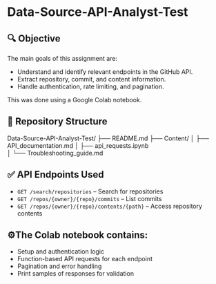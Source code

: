 # Data-Source-API-Analyst-Test

## 🔍 Objective

The main goals of this assignment are:

- Understand and identify relevant endpoints in the GitHub API.
- Extract repository, commit, and content information.
- Handle authentication, rate limiting, and pagination.

This was done using a Google Colab notebook.

## 📁 Repository Structure

Data-Source-API-Analyst-Test/
├── README.md
├── Content/
│   ├── API_documentation.md
│   ├── api_requests.ipynb      
│   └── Troubleshooting_guide.md

## ✅ API Endpoints Used

- `GET /search/repositories` – Search for repositories
- `GET /repos/{owner}/{repo}/commits` – List commits
- `GET /repos/{owner}/{repo}/contents/{path}` – Access repository contents


## ⚙️The Colab notebook contains:

- Setup and authentication logic
- Function-based API requests for each endpoint
- Pagination and error handling
- Print samples of responses for validation

